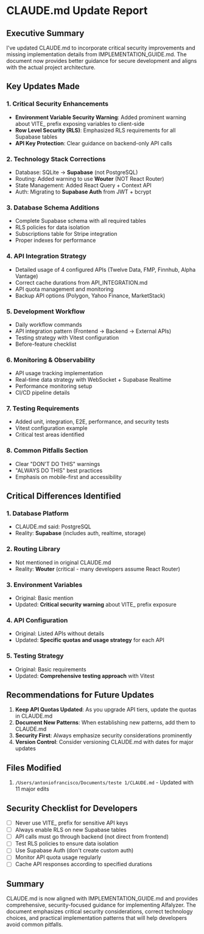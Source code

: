 # CLAUDE.md Update Report

## Executive Summary

I've updated CLAUDE.md to incorporate critical security improvements and missing implementation details from IMPLEMENTATION_GUIDE.md. The document now provides better guidance for secure development and aligns with the actual project architecture.

## Key Updates Made

### 1. **Critical Security Enhancements**
- **Environment Variable Security Warning**: Added prominent warning about VITE_ prefix exposing variables to client-side
- **Row Level Security (RLS)**: Emphasized RLS requirements for all Supabase tables
- **API Key Protection**: Clear guidance on backend-only API calls

### 2. **Technology Stack Corrections**
- Database: SQLite → **Supabase** (not PostgreSQL)
- Routing: Added warning to use **Wouter** (NOT React Router)
- State Management: Added React Query + Context API
- Auth: Migrating to **Supabase Auth** from JWT + bcrypt

### 3. **Database Schema Additions**
- Complete Supabase schema with all required tables
- RLS policies for data isolation
- Subscriptions table for Stripe integration
- Proper indexes for performance

### 4. **API Integration Strategy**
- Detailed usage of 4 configured APIs (Twelve Data, FMP, Finnhub, Alpha Vantage)
- Correct cache durations from API_INTEGRATION.md
- API quota management and monitoring
- Backup API options (Polygon, Yahoo Finance, MarketStack)

### 5. **Development Workflow**
- Daily workflow commands
- API integration pattern (Frontend → Backend → External APIs)
- Testing strategy with Vitest configuration
- Before-feature checklist

### 6. **Monitoring & Observability**
- API usage tracking implementation
- Real-time data strategy with WebSocket + Supabase Realtime
- Performance monitoring setup
- CI/CD pipeline details

### 7. **Testing Requirements**
- Added unit, integration, E2E, performance, and security tests
- Vitest configuration example
- Critical test areas identified

### 8. **Common Pitfalls Section**
- Clear "DON'T DO THIS" warnings
- "ALWAYS DO THIS" best practices
- Emphasis on mobile-first and accessibility

## Critical Differences Identified

### 1. **Database Platform**
- CLAUDE.md said: PostgreSQL
- Reality: **Supabase** (includes auth, realtime, storage)

### 2. **Routing Library**
- Not mentioned in original CLAUDE.md
- Reality: **Wouter** (critical - many developers assume React Router)

### 3. **Environment Variables**
- Original: Basic mention
- Updated: **Critical security warning** about VITE_ prefix exposure

### 4. **API Configuration**
- Original: Listed APIs without details
- Updated: **Specific quotas and usage strategy** for each API

### 5. **Testing Strategy**
- Original: Basic requirements
- Updated: **Comprehensive testing approach** with Vitest

## Recommendations for Future Updates

1. **Keep API Quotas Updated**: As you upgrade API tiers, update the quotas in CLAUDE.md
2. **Document New Patterns**: When establishing new patterns, add them to CLAUDE.md
3. **Security First**: Always emphasize security considerations prominently
4. **Version Control**: Consider versioning CLAUDE.md with dates for major updates

## Files Modified

1. `/Users/antoniofrancisco/Documents/teste 1/CLAUDE.md` - Updated with 11 major edits

## Security Checklist for Developers

- [ ] Never use VITE_ prefix for sensitive API keys
- [ ] Always enable RLS on new Supabase tables
- [ ] API calls must go through backend (not direct from frontend)
- [ ] Test RLS policies to ensure data isolation
- [ ] Use Supabase Auth (don't create custom auth)
- [ ] Monitor API quota usage regularly
- [ ] Cache API responses according to specified durations

## Summary

CLAUDE.md is now aligned with IMPLEMENTATION_GUIDE.md and provides comprehensive, security-focused guidance for implementing Alfalyzer. The document emphasizes critical security considerations, correct technology choices, and practical implementation patterns that will help developers avoid common pitfalls.